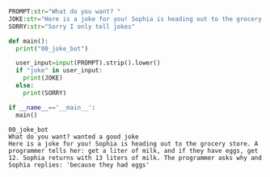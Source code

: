 ```python
PROMPT:str="What do you want? "
JOKE:str="Here is a joke for you! Sophia is heading out to the grocery store. A programmer tells her: get a liter of milk, and if they have eggs, get 12. Sophia returns with 13 liters of milk. The programmer asks why and Sophia replies: 'because they had eggs'"
SORRY:str="Sorry I only tell jokes"

def main():
  print("00_joke_bot")

  user_input=input(PROMPT).strip().lower()
  if "joke" in user_input:
    print(JOKE)
  else:
    print(SORRY)

if __name__=='__main__':
  main()
```

    00_joke_bot
    What do you want? wanted a good joke
    Here is a joke for you! Sophia is heading out to the grocery store. A programmer tells her: get a liter of milk, and if they have eggs, get 12. Sophia returns with 13 liters of milk. The programmer asks why and Sophia replies: 'because they had eggs'
    

